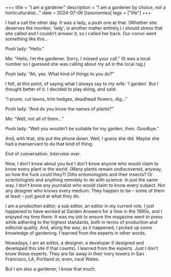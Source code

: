 +++
title = "I am a gardener"
description = "I am a gardener by choice, not a horticulturalist…"
date = 2024-07-06
[taxonomies]
tags = ["life"]
+++

I had a call the other day. It was a lady, a posh one at that. (Whether she deserves the moniker, ‘lady’, is another matter entirely.) I should stress that she called and I couldn’t answer it, so I called her back. Our convo went something like this…

Posh lady: “Hello.”

Me: "Hello, I’m the gardener. Sorry, I missed your call." (It was a local number so I guessed she was calling about my ad in the local rag.)

Posh lady: “Ah, yes. What kind of things to you do?”

I felt, at this point, of saying what I always say to my wife: ‘I garden’. But I thought better of it. I decided to play along, and said:

“I prune, cut lawns, trim hedges, deadhead flowers, dig…”

Posh lady: “And do you know the names of plants?”

Me: “Well, not all of them…”

Posh lady: “Well you wouldn’t be suitable for my garden, then. Goodbye.”

And, with that, she put the phone down. Well, I guess she did. Maybe she had a manservant to do that kind of thing.

End of conversation. Interview over.

Now, I don’t know about you but I don’t know anyone who would claim to know every plant in the world. (Many plants remain undiscovered, anyway, so how the fuck could they?) Ditto entomologists and their insects? Or scientologists and anything remotely to do with science. In just the same way, I don’t know any journalist who would claim to know every subject. Nor any designer who knows every medium. They happen to be – some of them at least – just good at what they do. 

I am a production editor, a sub editor, an editor in my current role. I just happened to have worked at Garden Answers for a time in the 1990s, and I enjoyed my time there. It was my job to ensure the magazine went to press while adhering to the highest standards, both in terms of production and editorial quality. And, along the way, as it happened, I picked up some knowledge of gardening. I learned from the experts in other words.

Nowadays, I am an editor, a designer, a developer (I designed and developed this site if that counts). I learned from the experts. Just I don’t know those experts. They are far away in their ivory towers in San Francisco, LA, Portland or, even, rural Wales.  

But I am also a gardener, I know that much.